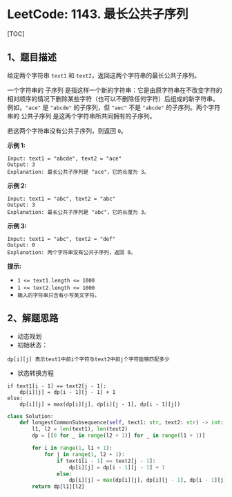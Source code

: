 # LeetCode: 1143. 最长公共子序列

[TOC]

## 1、题目描述

给定两个字符串 `text1` 和 `text2`，返回这两个字符串的最长公共子序列。

一个字符串的 子序列 是指这样一个新的字符串：它是由原字符串在不改变字符的相对顺序的情况下删除某些字符（也可以不删除任何字符）后组成的新字符串。
例如，`"ace"` 是 `"abcde"` 的子序列，但 `"aec"` 不是 `"abcde"` 的子序列。两个字符串的 公共子序列 是这两个字符串所共同拥有的子序列。

若这两个字符串没有公共子序列，则返回 `0`。

**示例 1:**

```
Input: text1 = "abcde", text2 = "ace" 
Output: 3  
Explanation: 最长公共子序列是 "ace"，它的长度为 3。
```


**示例 2:**

```
Input: text1 = "abc", text2 = "abc"
Output: 3
Explanation: 最长公共子序列是 "abc"，它的长度为 3。
```


**示例 3:**

```
Input: text1 = "abc", text2 = "def"
Output: 0
Explanation: 两个字符串没有公共子序列，返回 0。
```

**提示:**

-   `1 <= text1.length <= 1000`
-   `1 <= text2.length <= 1000`
-   `输入的字符串只含有小写英文字符。`



## 2、解题思路

-   动态规划
-   初始状态：

```
dp[i][j] 表示text1中前i个字符与text2中前j个字符能够匹配多少
```

-   状态转换方程

```
if text1[i - 1] == text2[j - 1]:
    dp[i][j] = dp[i - 1][j - 1] + 1
else:
    dp[i][j] = max(dp[i][j], dp[i][j - 1], dp[i - 1][j])
```



```python
class Solution:
    def longestCommonSubsequence(self, text1: str, text2: str) -> int:
        l1, l2 = len(text1), len(text2)
        dp = [[0 for _ in range(l2 + 1)] for _ in range(l1 + 1)]

        for i in range(1, l1 + 1):
            for j in range(1, l2 + 1):
                if text1[i - 1] == text2[j - 1]:
                    dp[i][j] = dp[i - 1][j - 1] + 1
                else:
                    dp[i][j] = max(dp[i][j], dp[i][j - 1], dp[i - 1][j])
        return dp[l1][l2]
```

